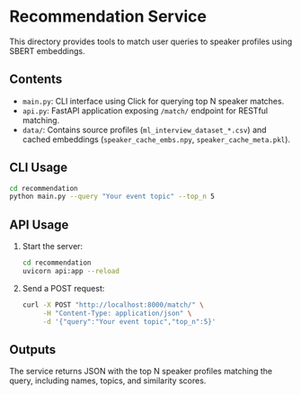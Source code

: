 # Recommendation Service

This directory provides tools to match user queries to speaker profiles using SBERT embeddings.

## Contents

- `main.py`: CLI interface using Click for querying top N speaker matches.
- `api.py`: FastAPI application exposing `/match/` endpoint for RESTful matching.
- `data/`: Contains source profiles (`ml_interview_dataset_*.csv`) and cached embeddings (`speaker_cache_embs.npy`, `speaker_cache_meta.pkl`).

## CLI Usage

```bash
cd recommendation
python main.py --query "Your event topic" --top_n 5
```

## API Usage

1. Start the server:
   ```bash
   cd recommendation
   uvicorn api:app --reload
   ```
2. Send a POST request:
   ```bash
   curl -X POST "http://localhost:8000/match/" \
        -H "Content-Type: application/json" \
        -d '{"query":"Your event topic","top_n":5}'
   ```

## Outputs

The service returns JSON with the top N speaker profiles matching the query, including names, topics, and similarity scores.
